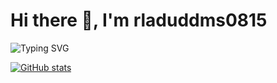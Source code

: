 # Hi there 👋, I'm rladuddms0815

![Typing SVG](https://readme-typing-svg.herokuapp.com?font=Fira+Code&size=24&pause=1000&color=FF69B4&width=500&lines=안녕하세요!)


[![GitHub stats](https://github-readme-stats.vercel.app/api?username=rladuddms0815&theme=omni&show_icons=true)](https://github.com/rladuddms0815)


